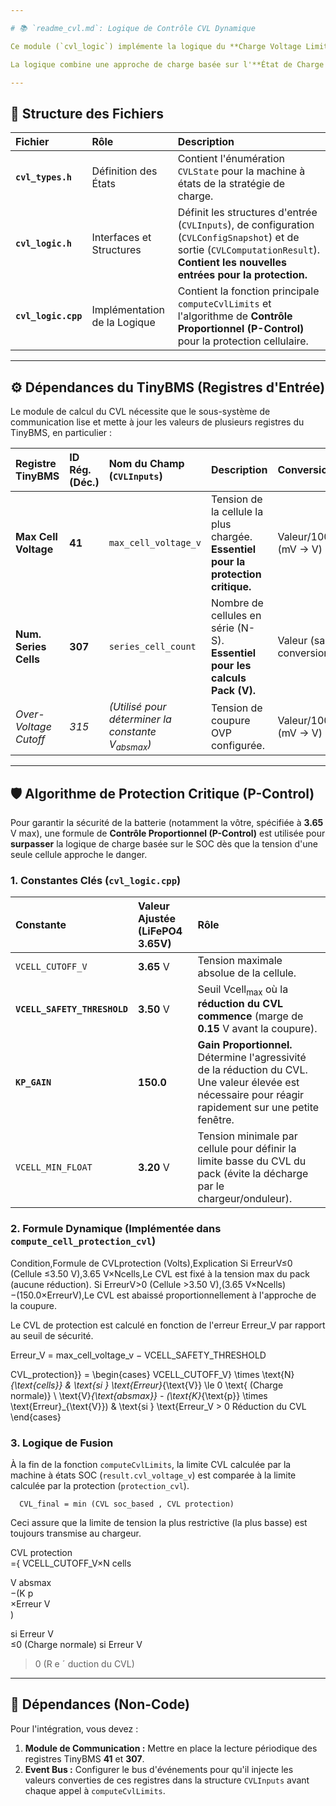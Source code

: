 ```yaml
---

# 📚 `readme_cvl.md`: Logique de Contrôle CVL Dynamique

Ce module (`cvl_logic`) implémente la logique du **Charge Voltage Limit (CVL)** et du **Charge Current Limit (CCL)** pour le système BMS, en particulier pour communiquer avec les équipements Victron via CAN-bus (ou un protocole similaire).

La logique combine une approche de charge basée sur l'**État de Charge (SOC)** et une approche de **protection critique** basée sur la tension maximale des cellules ($\text{Vcell}_{\text{max}}$).

---
```


## 📂 Structure des Fichiers

| Fichier | Rôle | Description |
| :--- | :--- | :--- |
| **`cvl_types.h`** | Définition des États | Contient l'énumération `CVLState` pour la machine à états de la stratégie de charge. |
| **`cvl_logic.h`** | Interfaces et Structures | Définit les structures d'entrée (`CVLInputs`), de configuration (`CVLConfigSnapshot`) et de sortie (`CVLComputationResult`). **Contient les nouvelles entrées pour la protection.** |
| **`cvl_logic.cpp`** | Implémentation de la Logique | Contient la fonction principale `computeCvlLimits` et l'algorithme de **Contrôle Proportionnel (P-Control)** pour la protection cellulaire. |

---

## ⚙️ Dépendances du TinyBMS (Registres d'Entrée)

Le module de calcul du CVL nécessite que le sous-système de communication lise et mette à jour les valeurs de plusieurs registres du TinyBMS, en particulier :

| Registre TinyBMS | ID Rég. (Déc.) | Nom du Champ (`CVLInputs`) | Description | Conversion |
| :--- | :--- | :--- | :--- | :--- |
| **Max Cell Voltage** | **41** | `max_cell_voltage_v` | Tension de la cellule la plus chargée. **Essentiel pour la protection critique.** | $\text{Valeur} / 1000.0$ (mV $\rightarrow$ V) |
| **Num. Series Cells** | **307** | `series_cell_count` | Nombre de cellules en série (N-S). **Essentiel pour les calculs Pack (V).** | $\text{Valeur}$ (sans conversion) |
| *Over-Voltage Cutoff* | *315* | *(Utilisé pour déterminer la constante $\text{V}_{\text{absmax}}$)* | Tension de coupure OVP configurée. | $\text{Valeur} / 1000.0$ (mV $\rightarrow$ V) |

---

## 🛡️ Algorithme de Protection Critique (P-Control)

Pour garantir la sécurité de la batterie (notamment la vôtre, spécifiée à $\mathbf{3.65 \text{ V}}$ max), une formule de **Contrôle Proportionnel (P-Control)** est utilisée pour **surpasser** la logique de charge basée sur le SOC dès que la tension d'une seule cellule approche le danger.

### 1. Constantes Clés (`cvl_logic.cpp`)

| Constante | Valeur Ajustée (LiFePO4 3.65V) | Rôle |
| :--- | :--- | :--- |
| `VCELL_CUTOFF_V` | $\mathbf{3.65 \text{ V}}$ | Tension maximale absolue de la cellule. |
| **`VCELL_SAFETY_THRESHOLD`** | $\mathbf{3.50 \text{ V}}$ | Seuil $\text{Vcell}_{\text{max}}$ où la **réduction du CVL commence** (marge de $\mathbf{0.15 \text{ V}}$ avant la coupure). |
| **`KP_GAIN`** | $\mathbf{150.0}$ | **Gain Proportionnel.** Détermine l'agressivité de la réduction du CVL. Une valeur élevée est nécessaire pour réagir rapidement sur une petite fenêtre. |
| `VCELL_MIN_FLOAT` | $\mathbf{3.20 \text{ V}}$ | Tension minimale par cellule pour définir la limite basse du CVL du pack (évite la décharge par le chargeur/onduleur). |

### 2. Formule Dynamique (Implémentée dans `compute_cell_protection_cvl`)

Condition,Formule de CVLprotection​ (Volts),Explication
Si ErreurV​≤0 (Cellule ≤3.50 V),3.65 V×Ncells​,Le CVL est fixé à la tension max du pack (aucune réduction).
Si ErreurV​>0 (Cellule >3.50 V),(3.65 V×Ncells​)−(150.0×ErreurV​),Le CVL est abaissé proportionnellement à l'approche de la coupure.

Le CVL de protection est calculé en fonction de l'erreur Erreur_V par rapport au seuil de sécurité.

Erreur_V = max_cell_voltage_v − VCELL_SAFETY_THRESHOLD

CVL_protection}} = \begin{cases} 
VCELL\_CUTOFF\_V} \times \text{N}_{\text{cells}} & \text{si } \text{Erreur}_{\text{V}} \le 0 \text{ (Charge normale)} \\ \text{V}_{\text{absmax}} - (\text{K}_{\text{p}} \times \text{Erreur}_{\text{V}}) & \text{si } \text{Erreur_V > 0 Réduction du CVL \end{cases}

### 3. Logique de Fusion

À la fin de la fonction `computeCvlLimits`, la limite CVL calculée par la machine à états SOC (`result.cvl_voltage_v`) est comparée à la limite calculée par la protection (`protection_cvl`).

      CVL_final = min (CVL soc_based , CVL protection)

Ceci assure que la limite de tension la plus restrictive (la plus basse) est toujours transmise au chargeur.

CVL 
protection
​	
 ={ 
VCELL_CUTOFF_V×N 
cells
​	
 
V 
absmax
​	
 −(K 
p
​	
 ×Erreur 
V
​	
 )
​	
  
si Erreur 
V
​	
 ≤0 (Charge normale)
si Erreur 
V
​	
 >0 (R 
e
ˊ
 duction du CVL)
​

---

## 🔌 Dépendances (Non-Code)

Pour l'intégration, vous devez :

1.  **Module de Communication :** Mettre en place la lecture périodique des registres TinyBMS **41** et **307**.
2.  **Event Bus :** Configurer le bus d'événements pour qu'il injecte les valeurs converties de ces registres dans la structure `CVLInputs` avant chaque appel à `computeCvlLimits`.
